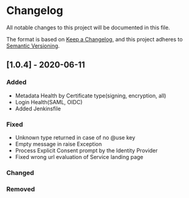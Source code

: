 # Changelog
All notable changes to this project will be documented in this file.

The format is based on [Keep a Changelog](https://keepachangelog.com/en/1.0.0/),
and this project adheres to [Semantic Versioning](https://semver.org/spec/v2.0.0.html).

## [1.0.4] - 2020-06-11
### Added
- Metadata Health by Certificate type(signing, encryption, all)
- Login Health(SAML, OIDC)
- Added Jenkinsfile

### Fixed
- Unknown type returned in case of no @use key
- Empty message in raise Exception
- Process Explicit Consent prompt by the Identity Provider
- Fixed wrong url evaluation of Service landing page

### Changed

### Removed
